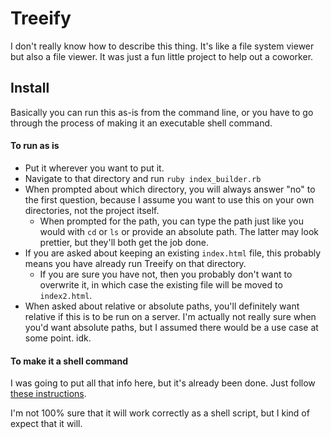 # Treeify

I don't really know how to describe this thing. It's like a file system viewer but also a file viewer. It was just a fun little project to help out a coworker.

## Install
Basically you can run this as-is from the command line, or you have to go through the process of making it an executable shell command.

#### To run as is

* Put it wherever you want to put it.
* Navigate to that directory and run `ruby index_builder.rb`
* When prompted about which directory, you will always answer "no" to the first question, because I assume you want to use this on your own directories, not the project itself.
  * When prompted for the path, you can type the path just like you would with `cd` or `ls` or provide an absolute path. The latter may look prettier, but they'll both get the job done.
* If you are asked about keeping an existing `index.html` file, this probably means you have already run Treeify on that directory.
  * If you are sure you have not, then you probably don't want to overwrite it, in which case the existing file will be moved to `index2.html`.
* When asked about relative or absolute paths, you'll definitely want relative if this is to be run on a server. I'm actually not really sure when you'd want absolute paths, but I assumed there would be a use case at some point. idk.

#### To make it a shell command
I was going to put all that info here, but it's already been done. Just follow [these instructions](https://www.commandercoriander.net/blog/2013/02/16/making-a-ruby-script-executable/).

I'm not 100% sure that it will work correctly as a shell script, but I kind of expect that it will.
